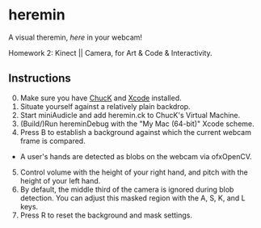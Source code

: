 # heremin

A visual theremin, *here* in your webcam!

Homework 2: Kinect || Camera, for Art & Code & Interactivity.

## Instructions

0. Make sure you have [ChucK](http://chuck.cs.princeton.edu/) and [Xcode](https://developer.apple.com/xcode/) installed.
1. Situate yourself against a relatively plain backdrop.
2. Start miniAudicle and add heremin.ck to ChucK's Virtual Machine.
3. (Build/)Run hereminDebug with the "My Mac (64-bit)" Xcode scheme.
4. Press B to establish a background against which the current webcam frame is compared.
  - A user's hands are detected as blobs on the webcam via ofxOpenCV.
5. Control volume with the height of your right hand, and pitch with the height of your left hand.
6. By default, the middle third of the camera is ignored during blob detection. You can adjust this masked region with the A, S, K, and L keys.
7. Press R to reset the background and mask settings.

